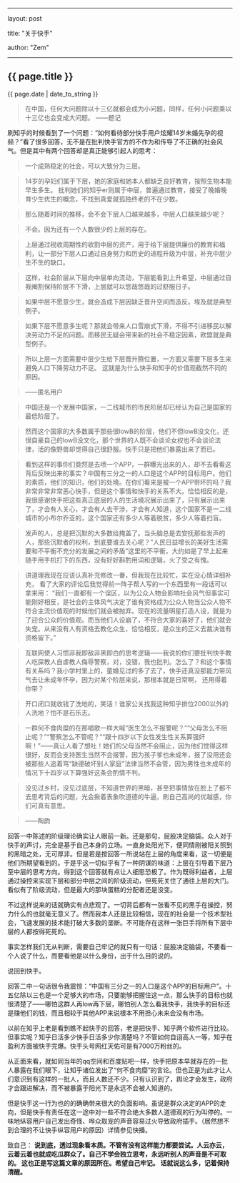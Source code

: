 ﻿---

layout: post

title: "关于快手"

author: "Zem"

---

<h2>{{ page.title }}</h2>



<p>{{ page.date | date_to_string }}</p>

> 在中国，任何大问题除以十三亿就都会成为小问题，同样，任何小问题乘以十三亿也会变成大问题。    ——题记

刷知乎的时候看到了一个问题：“如何看待部分快手用户炫耀14岁未婚先孕的视频？”看了很多回答，无不是在批判快手官方的不作为和传导了不正确的社会风气。但是其中有两个回答却是真正能够引起人的思考：

> 一个成熟稳定的社会，可以大致分为三层。

> 14岁的孕妇们属于下层，她的家庭和她本人都缺乏良好教育，按照生物本能早生多生。
> 批判她们的知乎er则属于中层，普遍通过教育，接受了晚婚晚育少生优生的概念，不找到真爱就孤独终老的不在少数。

> 那么随着时间的推移，会不会下层人口越来越多，中层人口越来越少呢？

> 不会。因为还有一个人数很少的上层的存在。

> 上层通过税收周期性的收割中层的资产，用于给下层提供廉价的教育和福利，让一部分下层人口通过自身努力和历史的进程升级为中层，补充中层少生不生的缺口。

> 这样，社会阶层从下层向中层单向流动，下层能看到上升希望，中层通过自我阉割保持阶层不下滑，上层就可以悠哉悠哉的过舒服日子。

> 如果中层不愿意少生，就会造成下层因缺乏晋升空间而造反。埃及就是典型例子。

> 如果下层不愿意多生呢？那就会带来人口雪崩式下滑，不得不引进移民以解决劳动力不足的问题。而移民无疑会带来新的社会不稳定因素，欧盟就是典型例子。

> 所以上层一方面需要中层少生给下层晋升腾位置，一方面又需要下层多生来避免人口下降劳动力不足。
> 这就是为什么快手和知乎的价值观截然不同的原因。

> ——匿名用户

> 中国还是一个发展中国家，一二线城市的市民阶层却已经认为自己是国家的最低阶层了。

> 然而这个国家的大多数属于那些很lowB的阶层，他们不但lowB没文化，还很自豪自己的lowB没文化，那个世界的人既不会谈论女权也不会谈论法律，活的像野兽却觉得自己很舒服。快手只是把他们暴露出来了而已。

> 看到这样的事你们竟然是去喷一个APP，一群曝光出来的人，却不去看看这背后反映出来的事实？中国有三分之一的人口是这个APP的目标用户。他们的素质，他们的知识，他们的处境。在你们看来是被一个APP带坏的吗？我非常非常非常恶心快手，但是这个事情和快手的关系不大。恰恰相反的是，我很感谢快手把这些真正底层的人的生活境况展示出来了，只有展示出来了，才会有人关心，才会有人去干涉，才会有人知道，这个国家不是一二线城市的小布尔乔亚的，这个国家还有多少人等着脱贫，多少人等着扫盲。

> 发声的人，总是把沉默的大多数给掩盖了。当头脑总是去安抚那些发声的人，那些沉默者的权利，到底要谁去关心呢？“人民日益增长的美好生活需要和不平衡不充分的发展之间的矛盾”这里的不平衡，大约如是了早上起来随手用手机打下的东西，没有好好斟酌用词和逻辑，火了受之有愧。

> 讲道理我现在应该认真补充修改一番，但我现在比较忙，实在没心情详细补充，
看了大家的评论后我觉得前一阵子帮人写的一个东西里有一段话可以拿来用：
“我们一直都有一个误区，以为公众人物会影响社会风气但事实可能刚好相反，是社会的主体风气决定了谁有资格成为公众人物当公众人物不符合主流价值观的时候他们就会被抛弃。现在的流量明星打造人设，就是为了迎合公众的价值观。而当他们人设崩了，不符合大家的喜好了，他们就会失宠。从来没有人有资格去教化众生，恰恰相反，是众生的正义去裁决谁有资格留下。”

> 互联网使人习惯非我即敌非黑即白的思考逻辑——我说的你们要批判快手教人吃屎教人自虐教人侮辱警察，对，没错，我也批判。怎么了？和这个事情有关系吗？我小学村里上的，童婚见过的多了去了，快手还真没那能力带风气去让未成年怀孕，因为对某个阶层来说，那根本就是日常啊， 还用得着你带？

> 开口闭口就收钱了洗地的，笑话！谁家公关找我这种知乎排位2000以外的人洗地？怕不是石乐志。

> 一群何不食肉糜的在那唱歌一样大喊“医生怎么不报警呢？”“父母怎么不阻止呢？”“警察怎么不管呢？”“跟十四岁以下女性发生性关系算强奸啊！”——真让人看了想吐！她们的父母当然不会阻止，因为他们觉得这样很好，反而会支持医生当然不会报警，因为孩子爹也未成年，报了没用还会被那些人追着骂“缺德破坏别人家庭”法律当然不会管，因为男性也未成年的情况下十四岁以下算强奸这条会酌情不判。

> 没见过乡村，没见过底层，不知道世界的黑暗，甚至把事情放在脸上了都不去思考背后的问题，光会揪着表象吹道德的牛逼，刷自己高尚的优越感，你们可真有意思。

> ——陶韵

回答一中陈述的阶级理论确实让人眼前一新。还是那句，屁股决定脑袋。众人对于快手的声讨，完全是基于自己本身的立场。一直身处阳光下，便同情刚被阳关照到的黑暗之处，无可厚非。但是若是按回答一所说站在上层的角度来看，这一切便是他们所期望看到的。于是乎这一切似乎有了一种阴谋的味道：上层在引导着下层乃至中层的思考方向。得到这个回答就有点让人细思恐极了。作为既得利益者，上层通过操控来实现下层和部分中层之间的阶级流动，但死死关住了通往上层的大门。看似有了阶级流动，但是最大的那块蛋糕的分配者还是没变。

不过这样说来的话就确实有点悲观了。一切背后都有一张看不见的黑手在操控，努力什么的也就毫无意义了。然而我本人还是比较相信，现在的社会是一个技术型社会，飞速发展的技术能打破大多数的垄断。不可能存在这样一张巨手将所有下层中层的人都按得死死的。

事实怎样我们无从判断，需要自己牢记的就只有一句话：屁股决定脑袋，不要看一个人说了什么，而要看他是以什么身份，出于什么目的说的。

说回到快手。

回答二中一句话很令我震惊：“中国有三分之一的人口是这个APP的目标用户”。十五亿除以三也是一个足够大的市场，只要能够把握住这一点，那么快手的目标也就很清楚了——哪怕这群人再low再下层，哪怕别人怎么看我快手，我快手的目标还是赚他们的钱，而且相较于其他APP来说根本不用担心未来会没有市场。

以前在知乎上老是看到瞧不起快手的回答，老是把快手、知乎两个软件进行比较。但事实呢？知乎日活多少快手日活多少你清楚吗？不管如何自诩高人一等，知乎在盈利方面被快手完爆。快手头号网红天佑可是有7000万粉丝的。

从正面来看，就如同当年的qq空间和百度贴吧一样，快手把原本早就存在的一批人暴露在我们眼下，让知乎诸位发出了“何不食肉糜”的言论。但也正是为此才让人们意识到有这样的一批人，而且人数还不少。只有认识到了，舆论才会发生，政府才会跟进解决，而不被暴露于阳光下是永远不会被人知道的。

但是快手这一行为也的的确确带来很大的负面影响。虽说是群众决定的APP的走向，但是快手有责任在这一途中对一些不符合绝大多数人道德观的行为叫停的。一味地纵容用户自己发出奇怪、哗众取宠的声音容易过火导致政府插手。（居然想不到合理的不让快手纵容用户的原因）详情参见快播。

致自己：
**说到底，透过现象看本质。不管有没有这样能力都要尝试。人云亦云，云着云着也就成吃瓜群众了。自己不学会独立思考，永远听别人的声音是不可取的。
这也正是写这篇文章的原因所在。希望自己牢记。
话就说这么多，记着保持清醒。**

